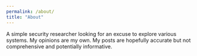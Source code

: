 ```yaml
---
permalink: /about/
title: "About"
---
```


A simple security researcher looking for an excuse to explore various systems. My opinions are my own. My posts are hopefully accurate but not comprehensive and potentially informative.
